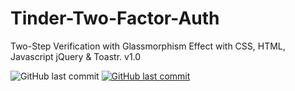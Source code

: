 # Tinder-Two-Factor-Auth

Two-Step Verification with Glassmorphism Effect with CSS, HTML, Javascript jQuery &amp; Toastr. v1.0

<img alt="GitHub last commit" src="https://github.com/mogrady-git/Tinder-Two-Factor-Auth">
<a href="https://mogrady-git.github.io/Tinder-Two-Factor-Auth/"><img alt="GitHub last commit" src="https://img.shields.io/badge/Version%201.0-Launch%20Website-green"></a>
